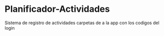 # Planificador-Actividades
Sistema de registro de actividades
carpetas de a la app con los codigos del login 
